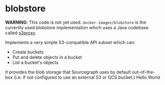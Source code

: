 # blobstore

**WARNING**: This code is not yet used. `docker-images/blobstore` is the currently used blobstore implementation which uses a Java codebase called [s3proxy](https://github.com/sourcegraph/s3proxy).

Implements a very simple S3-compatible API subset which can:

- Create buckets
- Put and delete objects in a bucket
- List a bucket's objects

It provides the blob storage that Sourcegraph uses by default out-of-the-box (i.e. if not configured to use an external S3 or GCS bucket.)
Hello World

